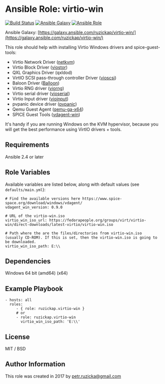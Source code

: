 # Ansible Role: virtio-win

[![Build Status](https://travis-ci.org/ruzickap/ansible-role-virtio-win.svg?branch=master)](https://travis-ci.org/ruzickap/ansible-role-virtio-win)
[![Ansible Galaxy](https://img.shields.io/ansible/role/21593.svg)](https://galaxy.ansible.com/ruzickap/virtio-win/)
[![Ansible Role](https://img.shields.io/ansible/role/d/21593.svg)](https://galaxy.ansible.com/ruzickap/virtio-win/)

Ansible Galaxy: [https://galaxy.ansible.com/ruzickap/virtio-win/](https://galaxy.ansible.com/ruzickap/virtio-win/)

This role should help with installing Virtio Windows drivers and spice-guest-tools:

* Virtio Network Driver ([netkvm](https://github.com/virtio-win/kvm-guest-drivers-windows/tree/master/NetKVM))
* Virtio Block Driver ([viostor](https://github.com/virtio-win/kvm-guest-drivers-windows/tree/master/viostor))
* QXL Graphics Driver (qxldod)
* VirtIO SCSI pass-through controller Driver ([vioscsi](https://github.com/virtio-win/kvm-guest-drivers-windows/tree/master/vioscsi))
* Baloon Driver ([Balloon](https://github.com/virtio-win/kvm-guest-drivers-windows/tree/master/Balloon))
* Virtio RNG driver ([viorng](https://github.com/virtio-win/kvm-guest-drivers-windows/tree/master/viorng))
* Virtio serial driver ([vioserial](https://github.com/virtio-win/kvm-guest-drivers-windows/tree/master/vioserial))
* Virtio Input driver ([vioinput](https://github.com/virtio-win/kvm-guest-drivers-windows/tree/master/vioinput))
* pvpanic device driver ([pvpanic](https://github.com/virtio-win/kvm-guest-drivers-windows/tree/master/pvpanic))
* Qemu Guest Agent ([qemu-ga-x64](https://wiki.libvirt.org/page/Qemu_guest_agent))
* SPICE Guest Tools ([vdagent-win](https://www.spice-space.org))

It's handy if you are running Windows on the KVM hypervisor, because you will get the best performance using VirtIO drivers + tools.

## Requirements

Ansible 2.4 or later

## Role Variables

Available variables are listed below, along with default values (see `defaults/main.yml`):

    # Find the available versions here https://www.spice-space.org/download/windows/vdagent/
    vdagent_win_version: 0.9.0

    # URL of the virtio-win.iso
    virtio_win_iso_url: https://fedorapeople.org/groups/virt/virtio-win/direct-downloads/latest-virtio/virtio-win.iso

    # Path where the are the files/directories from virtio-win.iso (usually CD-ROM). If this is set, then the virtio-win.iso is going to be downloaded.
    virtio_win_iso_path: E:\\

## Dependencies

Windows 64 bit (amd64) (x64)

## Example Playbook

    - hosts: all
      roles:
         - { role: ruzickap.virtio-win }
         # or
         - role: ruzickap.virtio-win
           virtio_win_iso_path: 'E:\\'

## License

MIT / BSD

## Author Information

This role was created in 2017 by <petr.ruzicka@gmail.com>
